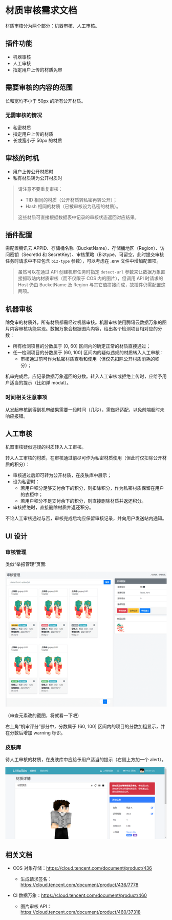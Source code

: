 # 材质审核需求文档

材质审核分为两个部分：机器审核、人工审核。

## 插件功能

- 机器审核
- 人工审核
- 指定用户上传的材质免审

## 需要审核的内容的范围

长和宽均不小于 50px 的所有公开材质。

### 无需审核的情况

- 私密材质
- 指定用户上传的材质
- 长或宽小于 50px 的材质

## 审核的时机

- 用户上传公开材质时
- 私有材质转为公开材质时

> 请注意不要重复审核：
>
> - TID 相同的材质（公开材质转私密再转公开）；
> - Hash 相同的材质（已被审核设为私密的材质）。
> 
> 这些材质可直接根据数据表中记录的审核状态返回对应结果。

## 插件配置

需配置腾讯云 APPID、存储桶名称（BucketName）、存储桶地区（Region）、访问密钥（SecretId 和 SecretKey）、审核策略（Biztype，可留空，此时提交审核任务时请求中不应包含 `biz-type` 参数），可以考虑在 .env 文件中增加配置项。

> 虽然可以在通过 API 创建机审任务时指定 `detect-url` 参数来让数据万象直接抓取站内材质审核（而不仅限于 COS 内的图片），但调用 API 时请求的 Host 仍由 BucketName 及 Region 与其它值拼接而成，故插件仍需配置这两项。

## 机器审核

除免审的材质外，所有材质都需经过机器审核。机器审核使用腾讯云数据万象的图片内容审核功能实现。数据万象会根据图片内容，给出各个检测项目相对应的分数：

- 所有检测项目的分数属于 [0, 60] 区间内的确定正常的材质直接通过；
- 任一检测项目的分数属于 (60, 100] 区间内的疑似违规的材质转入人工审核：
  - 审核通过前可作为私密材质查看和使用（但仅先扣除公开材质消耗的积分）；

机审完成后，应记录数据万象返回的分数。转入人工审核或拒绝上传时，应给予用户适当的提示（比如弹 modal）。

### 时间相关注意事项

从发起审核到得到机审结果需要一段时间（几秒），需做好适配，以免前端超时未响应报错。

## 人工审核

机器审核疑似违规的材质转入人工审核。

转入人工审核的材质，在审核通过前尽可作为私密材质使用（但此时仅扣除公开材质的积分）：

- 审核通过后即可转为公开材质，在皮肤库中展示；
- 设为私密时：
  - 若用户积分足够支付余下的积分，则扣除积分，作为私密材质保留在用户的衣柜中；
  - 若用户积分不足支付余下的积分，则直接删除材质并返还积分。
- 审核拒绝时，直接删除材质并返还积分。

不论人工审核通过与否，审核完成后均应保留审核记录，并向用户发送站内通知。

## UI 设计

### 审核管理

类似“举报管理”页面:

![manage](assets/requirement/manage.png)

（审查元素改的截图，将就看一下吧）

右上角“机审评分”部分中，分数属于 (60, 100] 区间内的项目的分数加粗显示，并在分数后增加 warning 标识。

### 皮肤库

待人工审核的材质，在皮肤库中应给予用户适当的提示（右侧上方加一个 alert）。

![skinlib](assets/requirement/skinlib.png)

## 相关文档

- COS 对象存储：https://cloud.tencent.com/document/product/436
  - 生成请求签名：https://cloud.tencent.com/document/product/436/7778

- CI 数据万象：https://cloud.tencent.com/document/product/460
  - 图片审核 API：https://cloud.tencent.com/document/product/460/37318



